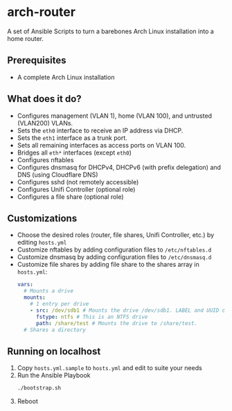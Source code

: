 # arch-router
A set of Ansible Scripts to turn a barebones Arch Linux installation into a home router.

## Prerequisites
- A complete Arch Linux installation

## What does it do?
- Configures management (VLAN 1), home (VLAN 100), and untrusted (VLAN200) VLANs.
- Sets the `eth0` interface to receive an IP address via DHCP.
- Sets the `eth1` interface as a trunk port.
- Sets all remaining interfaces as access ports on VLAN 100.
- Bridges all `eth*` interfaces (except `eth0`)
- Configures nftables
- Configures dnsmasq for DHCPv4, DHCPv6 (with prefix delegation) and DNS (using Cloudflare DNS)
- Configures sshd (not remotely accessible)
- Configures Unifi Controller (optional role)
- Configures a file share (optional role)

## Customizations
- Choose the desired roles (router, file shares, Unifi Controller, etc.) by editing `hosts.yml`
- Customize nftables by adding configuration files to `/etc/nftables.d`
- Customize dnsmasq by adding configuration files to `/etc/dnsmasq.d`
- Customize file shares by adding file share to the shares array in `hosts.yml`:
  ```yaml
  vars:
    # Mounts a drive
    mounts:
      # 1 entry per drive
      - src: /dev/sdb1 # Mounts the drive /dev/sdb1. LABEL and UUID can also be used here.
        fstype: ntfs # This is an NTFS drive
        path: /share/test # Mounts the drive to /share/test.
    # Shares a directory
  ```

## Running on localhost
1. Copy `hosts.yml.sample` to `hosts.yml` and edit to suite your needs
1. Run the Ansible Playbook
   ```bash
   ./bootstrap.sh
   ```
2. Reboot

